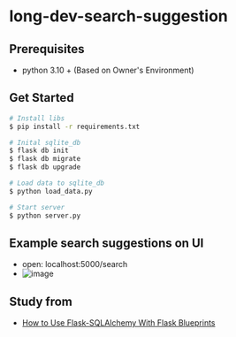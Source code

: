 # long-dev-search-suggestion

## Prerequisites

- python 3.10 + (Based on Owner's Environment)

## Get Started

```bash
# Install libs
$ pip install -r requirements.txt
```

```bash
# Inital sqlite_db
$ flask db init
$ flask db migrate
$ flask db upgrade

# Load data to sqlite_db
$ python load_data.py

# Start server
$ python server.py
```

## Example search suggestions on UI
- open: localhost:5000/search
- ![image](https://user-images.githubusercontent.com/43924465/199404045-93a52064-040f-435f-8413-2bdc4291a7c7.png)

## Study from

- [How to Use Flask-SQLAlchemy With Flask Blueprints
  ](https://www.youtube.com/watch?v=WhwU1-DLeVw)
